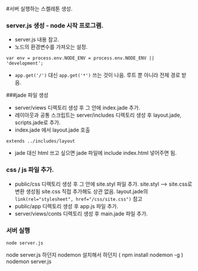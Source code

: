 #서버 실행하는 스켈레톤 생성.

### server.js 생성 - node 시작 프로그램.
- server.js 내용 참고.
- 노드의 환경변수를 가져오는 설정.
```
var env = process.env.NODE_ENV = process.env.NODE_ENV || 'development';
```
- `app.get('/')` 대신 `app.get('*')` 쓰는 것이 나음. 루트 뿐 아니라 전체 경로 받음.

###jade 파일 생성
- server/views 디렉토리 생성 후 그 안에 index.jade 추가.
- 레이아웃과 공통 스크립트는 server/includes 디렉토리 생성 후 layout.jade, scripts.jade로 추가.
- index.jade 에서 layout.jade 호출
```
extends ../includes/layout
```
- jade 대신 html 쓰고 싶으면 jade 파일에 include index.html 넣어주면 됨.

### css / js 파일 추가.
- public/css 디렉토리 생성 후 그 안에 site.styl 파일 추가.
  site.styl --> site.css로 변환 생성됨
  site.css 직접 추가해도 상관 없음.
  layout.jade의 `link(rel="stylesheet", href="/css/site.css")` 참고
- public/app 디렉토리 생성 후 app.js 파일 추가.
- server/views/conts 디렉토리 생성 후 main.jade 파일 추가.

### 서버 실행
```
node server.js
```
node server.js 하던지
nodemon 설치해서 하던지 ( npm install nodemon -g )
nodemon server.js
